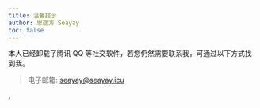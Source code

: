 ```yaml
---
title: 温馨提示
author: 思遥方 Seayay
toc: false
---
```


本人已经卸载了腾讯 QQ 等社交软件，若您仍然需要联系我，可通过以下方式找到我。

> 电子邮箱: [seayay@seayay.icu](mailto:Seayay<seayay@seayay.icu>)

[.](https://b23.tv/0izApCB)
